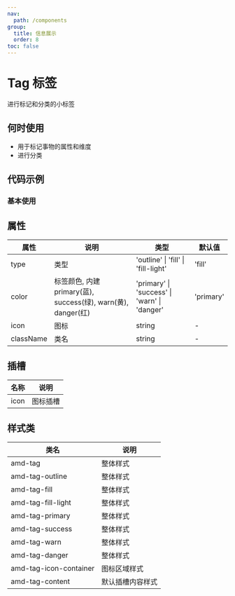 ```yaml
---
nav:
  path: /components
group:
  title: 信息展示
  order: 8
toc: false
---
```

# Tag 标签
进行标记和分类的小标签
## 何时使用
- 用于标记事物的属性和维度
- 进行分类

## 代码示例
### 基本使用
<code src='../../demo/pages/Tag'></code>



## 属性
| 属性 | 说明  | 类型  | 默认值 |
| -----|-----|-----|-----|
| type | 类型  | 'outline' &verbar; 'fill' &verbar; 'fill-light' | 'fill' |
| color | 标签颜色, 内建 primary(蓝), success(绿), warn(黄), danger(红) | 'primary' &verbar; 'success' &verbar; 'warn' &verbar; 'danger' | 'primary' |
| icon | 图标 | string | - |
| className | 类名 | string | - |

## 插槽
| 名称 | 说明 |
| ----|----|
| icon | 图标插槽 |

## 样式类
| 类名 | 说明 |
| ----|----|
| amd-tag | 整体样式 |
| amd-tag-outline | 整体样式 |
| amd-tag-fill | 整体样式 |
| amd-tag-fill-light | 整体样式 |
| amd-tag-primary | 整体样式 |
| amd-tag-success | 整体样式 |
| amd-tag-warn | 整体样式 |
| amd-tag-danger | 整体样式 |
| amd-tag-icon-container | 图标区域样式 |
| amd-tag-content | 默认插槽内容样式 |